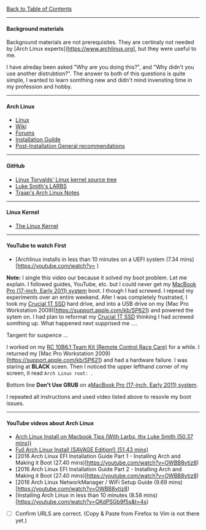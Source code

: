 [Back to Table of Contents](README.md)
***

#### Background materials
Background materials are not prerequisites.  They are certinaly not needed by
[Arch Linux experts](https://www.archlinux.org], but they were useful to me.

I have alreday been asked "Why are you doing this?", and "Why didn't you use
another distrubtion?".  The answer to both of this questions is quite simple,
I wanted to learn somthing new and didn't mind invensting time in my profession
and hobby.

---
#### Arch Linux
* [Linux](https://www.archlinux.org)
* [Wiki](https://wiki.archlinux.org)
* [Forums](https://bbs.archlinux.org)
* [Installation Guilde](https://wiki.archlinux.org/index.php/Installation_guide)
* [Post-Installation General recommendations](https://wiki.archlinux.org/index.php/General_recommenations)

---
#### GitHub
* [Linux Torvalds' Linux kernel source tree](https://github.com/trovalds/linux)
* [Luke Smith's LARBS](https://github.com/LukeSmithxyz/LARBS)
* [Traap's Arch Linux Notes](https://github.com/Traap/archlinux)

---
#### Linux Kernel
* [The Linux Kernel](https://www.kernel.org) 

---
#### YouTube to watch First
* [Archlinux installs in less than 10 minutes on a UEFI system (7.34 mins)[https://youtube.com/watch?v= )

**Note:** I single this video our because it solved my boot problem.  Let me
explain.  I followed guides, YouTube, etc. but I could never get my [MacBook
Pro (17-inch, Early 2011) system](https://support.apple.com/kb/SP621) boot.
I though I had screwed.  I repead my experiments over an entire weekend.  Afer
I was completely frustrated, I took my [Crucial 1T SSD](www.curcial.com) hard
drive, and into a USB drive on my [Mac Pro Workstation
2009)[https://support.apple.com/kb/SP621) and powered the sytem on.  I had plan
to reformat my [Crucial 1T SSD](www.curcial.com) thinking I had screwed
somthing up. What happened next supprised me ....

Tangent for suspence ... 

I worked on my [RC 10B6.1 Team Kit (Remote Control Race Care)](https://www.associatedelectrnics.com/teamassociated/cars_and_trucsk/RC10B.1/Team)
for a while.  I returned my [Mac Pro Workstation 2009)[https://support.apple.com/kb/SP621) and 
had a hardware failure. I was staring at **BLACK** sceen.  Then I noticed the upper lefthand
corner of my screen, it read `Arch Linux root: `.

Bottom line __Don't Use GRUB__ on a[MacBook Pro (17-inch, Early 2011) system](https://support.apple.com/kb/SP621).

I repeated all instructions and used video listed above to resovle my boot issues.

---
#### YouTube videos about Arch Linux 
* [Arch Linux Install on Macbook Tips (With Larbs, thx Luke Smith (50.37 mins))](https://www.youtube.com/watch?v=tOTR4wsqY1M)
* [Full Arch Linux Install (SAVAGE Edition!) (51.43 mins)](https://www.youtube.com/watch?v=4PBqpXO_UOc)
* [2016 Arch Linux EFI Installation Guide Part 1 - Installing Arch and Making it Boot (27.40 mins)[https://youtube.com/watch?v=OWBB8vtiz8)
* [2016 Arch Linux EFI Installation Guide Part 2 - Installing Arch and Making it Boot (27.40 mins)[https://youtube.com/watch?v=OWBB8vtiz8)
* [2016 Arch Linux NetworkManager / WiFi Setup Guide (9.69 mins)[https://youtube.com/watch?v=OWBB8vtiz8)
* [Installing Arch Linux in less than 10 minutes (8.58 mins)[https://youtube.com/watch?v=GKdPSGb9f5s&t=4s)

- [ ] Confirm URLS are correct. (Copy & Paste from Firefox to Vim is not there yet.)

